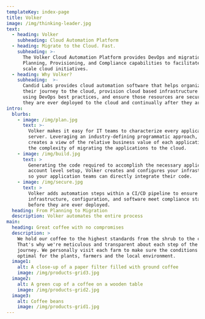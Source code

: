 ```yaml
---
templateKey: index-page
title: Volker
image: /img/thinking-leader.jpg
text:
  - heading: Volker
    subheading: Cloud Automation Platform
  - heading: Migrate to the Cloud. Fast.
    subheading: >-
      The Volker Cloud Automation Platform provides DevOps and migration teams with
      Planning, Provisioning, and Compliance capabilities to facilitate factory
      scale cloud initiatives.
  - heading: Why Volker?
    subheading:  >-
      Candid Labs provides cloud automation software that helps organizations plan
      their journey to the cloud, provision cloud based infrastructure resources
      using DevOps best practices, and ensure those resources are secure before
      they are ever deployed to the cloud and continually after they are deployed.
intro:
  blurbs:
    - image: /img/plan.jpg
      text: >-
        Volker makes it easy for IT teams to characterize every application and
        server. Leveraging an industry-defining programmatic approach, Volker
        creates a view of the relative business value of each application and
        the complexity of migrating the applications to the cloud.
    - image: /img/build.jpg
      text: >
        Generating the code required to accomplish the necessary application and
        account level setup, Volker creates and configures your infrastructure,
        so your application teams can directly integrate their code.
    - image: /img/secure.jpg
      text: >
        Volker adds automation steps within a CI/CD pipeline to ensure the
        infrastructure, configuration, and software meet compliance standards
        before they are ever deployed.
  heading: From Planning to Migration
  description: Volker automates the entire process
main:
  heading: Great coffee with no compromises
  description: >
    We hold our coffee to the highest standards from the shrub to the cup.
    That's why we're meticulous and transparent about each step of the coffee's
    journey. We personally visit each farm to make sure the conditions are
    optimal for the plants, farmers and the local environment.
  image1:
    alt: A close-up of a paper filter filled with ground coffee
    image: /img/products-grid3.jpg
  image2:
    alt: A green cup of a coffee on a wooden table
    image: /img/products-grid2.jpg
  image3:
    alt: Coffee beans
    image: /img/products-grid1.jpg
---
```


